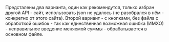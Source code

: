 Предсталены два варианта, один как рекомендутся, только избран другой API - сайт, использовать json не удалось (не разобрался в нём - конкретно от этого сайта). Второй вариант - с кнопками, без файла с обработкой ошибок - так как единственная возможная ошибка (ИМХО)  - неправильное введение меняемой суммы - обрабатывается в основном файле. 
